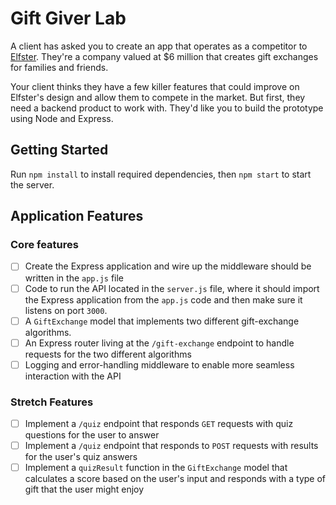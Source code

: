 # Gift Giver Lab

A client has asked you to create an app that operates as a competitor to [Elfster](https://www.elfster.com). They're a company valued at $6 million that creates gift exchanges for families and friends.

Your client thinks they have a few killer features that could improve on Elfster's design and allow them to compete in the market. But first, they need a backend product to work with. They'd like you to build the prototype using Node and Express.

## Getting Started

Run `npm install` to install required dependencies, then `npm start` to start the server.

## Application Features

### Core features

- [ ] Create the Express application and wire up the middleware should be written in the `app.js` file
- [ ] Code to run the API located in the `server.js` file, where it should import the Express application from the `app.js` code and then make sure it listens on port `3000`.
- [ ] A `GiftExchange` model that implements two different gift-exchange algorithms.
- [ ] An Express router living at the `/gift-exchange` endpoint to handle requests for the two different algorithms
- [ ] Logging and error-handling middleware to enable more seamless interaction with the API

### Stretch Features

- [ ] Implement a `/quiz` endpoint that responds `GET` requests with quiz questions for the user to answer
- [ ] Implement a `/quiz` endpoint that responds to `POST` requests with results for the user's quiz answers
- [ ] Implement a `quizResult` function in the `GiftExchange` model that calculates a score based on the user's input and responds with a type of gift that the user might enjoy
